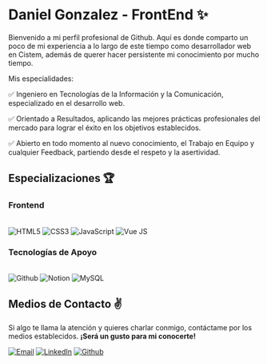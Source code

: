 # Daniel Gonzalez - FrontEnd ✨ 

Bienvenido a mi perfil profesional de Github. Aquí es donde comparto un poco de mi experiencia a lo largo de este tiempo como desarrollador web en Cistem, además de querer hacer persistente mi conocimiento por mucho tiempo.

Mis especialidades:

✅ Ingeniero en Tecnologías de la Información y la Comunicación, especializado en el desarrollo web. 

✅ Orientado a Resultados, aplicando las mejores prácticas profesionales del mercado para lograr el éxito en los objetivos establecidos.

✅ Abierto en todo momento al nuevo conocimiento, el Trabajo en Equipo y cualquier Feedback, partiendo desde el respeto y la asertividad.

## **Especializaciones** 🏆

### **Frontend**

<div style="display: inline-block;"><br>
    <img src="https://img.shields.io/badge/HTML5-E34F26?style=for-the-badge&logo=html5&logoColor=white" alt="HTML5">
    <img src="https://img.shields.io/badge/CSS3-1572B6?style=for-the-badge&logo=css3&logoColor=white" alt="CSS3">
    <img src="https://img.shields.io/badge/JavaScript-323330?style=for-the-badge&logo=javascript&logoColor=F7DF1E" alt="JavaScript">
    <img src="https://img.shields.io/badge/Vue.js-35495E?style=for-the-badge&logo=vue.js&logoColor=4FC08D" alt="Vue JS">
</div>

### **Tecnologías de Apoyo**
<div style="display: inline-block;"><br>
    <img src="https://img.shields.io/badge/GitHub-100000?style=for-the-badge&logo=github&logoColor=white" alt="Github">
    <img src="https://img.shields.io/badge/Notion-000000?style=for-the-badge&logo=notion&logoColor=white" alt="Notion">
    <img src="https://img.shields.io/badge/MySQL-005C84?style=for-the-badge&logo=mysql&logoColor=white" alt="MySQL">
</div>

<br>

## **Medios de Contacto** ✌

Si algo te llama la atención y quieres charlar conmigo, contáctame por los medios establecidos. **¡Será un gusto para mi conocerte!**

[![Email](https://img.shields.io/badge/Gmail-D14836?style=for-the-badge&logo=gmail&logoColor=white)](mailto:danieldev.info@gmail.com)
[![LinkedIn](https://img.shields.io/badge/LinkedIn-0077B5?style=for-the-badge&logo=linkedin&logoColor=white)](https://www.linkedin.com/in/daniel-gonzalez-dev/)
[![Github](https://img.shields.io/badge/GitHub-100000?style=for-the-badge&logo=github&logoColor=white)](https://github.com/Daniel-Dev23)

